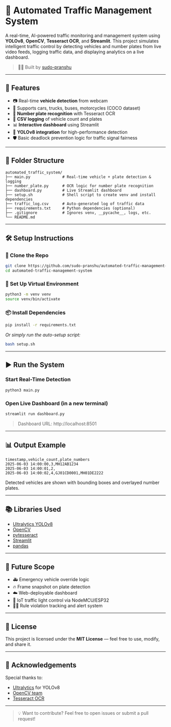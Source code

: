 # 🚦 Automated Traffic Management System

A real-time, AI-powered traffic monitoring and management system using **YOLOv8**, **OpenCV**, **Tesseract OCR**, and **Streamlit**. This project simulates intelligent traffic control by detecting vehicles and number plates from live video feeds, logging traffic data, and displaying analytics on a live dashboard.

> 👨‍💻 Built by [sudo-pranshu](https://github.com/sudo-pranshu)

---

## 🔧 Features

- 📷 Real-time **vehicle detection** from webcam
- 🚗 Supports cars, trucks, buses, motorcycles (COCO dataset)
- 🔢 **Number plate recognition** with Tesseract OCR
- 📝 **CSV logging** of vehicle count and plates
- 📊 **Interactive dashboard** using Streamlit
- 🧠 **YOLOv8 integration** for high-performance detection
- 🛡️ Basic deadlock prevention logic for traffic signal fairness

---

## 📂 Folder Structure

```
automated_traffic_system/
├── main.py              # Real-time vehicle + plate detection & logging
├── number_plate.py      # OCR logic for number plate recognition
├── dashboard.py         # Live Streamlit dashboard
├── setup.sh             # Shell script to create venv and install dependencies
├── traffic_log.csv      # Auto-generated log of traffic data
├── requirements.txt     # Python dependencies (optional)
├── .gitignore           # Ignores venv, __pycache__, logs, etc.
└── README.md
```

---

## 🛠️ Setup Instructions

### 🔁 Clone the Repo

```bash
git clone https://github.com/sudo-pranshu/automated-traffic-management-system.git
cd automated-traffic-management-system
```

### 🧪 Set Up Virtual Environment

```bash
python3 -m venv venv
source venv/bin/activate
```

### 📦 Install Dependencies

```bash
pip install -r requirements.txt
```

_Or simply run the auto-setup script:_

```bash
bash setup.sh
```

---

## ▶️ Run the System

### Start Real-Time Detection

```bash
python3 main.py
```

### Open Live Dashboard (in a new terminal)

```bash
streamlit run dashboard.py
```

> Dashboard URL: http://localhost:8501

---

## 📊 Output Example

```
timestamp,vehicle_count,plate_numbers
2025-06-03 14:00:00,3,MH12AB1234
2025-06-03 14:00:01,2,
2025-06-03 14:00:02,4,GJ01CD0001,MH01DE2222
```

Detected vehicles are shown with bounding boxes and overlayed number plates.

---

## 📚 Libraries Used

- [Ultralytics YOLOv8](https://github.com/ultralytics/ultralytics)
- [OpenCV](https://opencv.org/)
- [pytesseract](https://github.com/madmaze/pytesseract)
- [Streamlit](https://streamlit.io/)
- [pandas](https://pandas.pydata.org/)

---

## 🚀 Future Scope

- 🚑 Emergency vehicle override logic
- 🔥 Frame snapshot on plate detection
- ☁️ Web-deployable dashboard
- 📲 IoT traffic light control via NodeMCU/ESP32
- 🕵️‍♂️ Rule violation tracking and alert system

---

## 📄 License

This project is licensed under the **MIT License** — feel free to use, modify, and share it.

---

## 🙌 Acknowledgements

Special thanks to:
- [Ultralytics](https://github.com/ultralytics) for YOLOv8
- [OpenCV team](https://opencv.org/)
- [Tesseract OCR](https://github.com/tesseract-ocr)

---

> 💡 Want to contribute? Feel free to open issues or submit a pull request!
